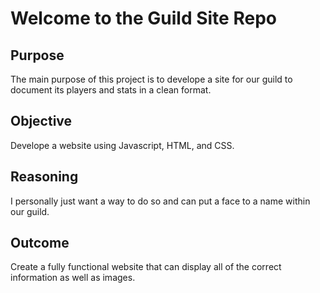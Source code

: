 # Welcome to the Guild Site Repo
## Purpose
The main purpose of this project is to develope a site for our guild to document its players and stats in a clean format.
## Objective 
Develope a website using Javascript, HTML, and CSS.
## Reasoning
I personally just want a way to do so and can put a face to a name within our guild. 
## Outcome
Create a fully functional website that can display all of the correct information as well as images. 